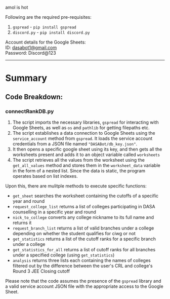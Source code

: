amol is hot

Following are the required pre-requisites:
1. `gspread` - `pip install gspread`
2. `discord.py` - `pip install discord.py`
    
Account details for the Google Sheets:  
ID: dasabot1@gmail.com  
Password: Discord@123  

---

# Summary

## Code Breakdown:

### connectRankDB.py

1. The script imports the necessary libraries, `gspread` for interacting with Google Sheets, as well as `os` and `pathlib` for getting filepaths etc.
2. The script establishes a data connection to Google Sheets using the `service_account` method from `gspread`. It loads the service account credentials from a JSON file named `"DASABot/db_key.json"`.
4. It then opens a specific google sheet using its key, and then gets all the worksheets present and adds it to an object variable called `worksheets`
5. The script retrieves all the values from the worksheet using the `get_all_values` method and stores them in the `worksheet_data` variable in the form of a nested list. Since the data is static, the program operates based on list indexes.

Upon this, there are mulitple methods to execute specific functions:

- `get_sheet` searches the worksheet containing the cutoffs of a specific year and round
- `request_college_list` returns a list of colleges participating in DASA counselling in a specific year and round
- `nick_to_college` converts any college nickname to its full name and returns it
- `request_branch_list` returns a list of valid branches under a college depending on whether the student qualifies for ciwg or not
- `get_statistics` returns a list of the cutoff ranks for a specific branch under a college
- `get_statistics_for_all` returns a list of cutoff ranks for all branches under a specified college (using `get_statistics`)
-  `analysis` returns three lists each containing the names of colleges filtered out by the difference between the user's CRL and college's Round 3 JEE Closing cutoff

Please note that the code assumes the presence of the `gspread` library and a valid service account JSON file with the appropriate access to the Google Sheet.
